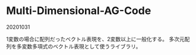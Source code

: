 # Multi-Dimensional-AG-Code

20201031

1変数の場合に配列だったベクトル表現を、2変数以上に一般化する。
多次元配列を多変数多項式のベクトル表現として使うライブラリ。

